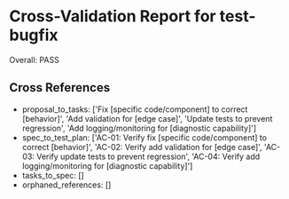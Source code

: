 # Cross-Validation Report for test-bugfix

Overall: PASS


## Cross References

- proposal_to_tasks: ['Fix [specific code/component] to correct [behavior]', 'Add validation for [edge case]', 'Update tests to prevent regression', 'Add logging/monitoring for [diagnostic capability]']
- spec_to_test_plan: ['AC-01: Verify fix [specific code/component] to correct [behavior]', 'AC-02: Verify add validation for [edge case]', 'AC-03: Verify update tests to prevent regression', 'AC-04: Verify add logging/monitoring for [diagnostic capability]']
- tasks_to_spec: []
- orphaned_references: []
